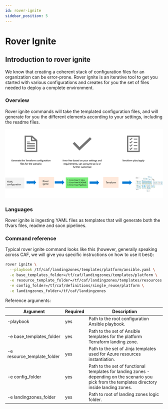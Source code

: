 ```yaml
---
id: rover-ignite
sidebar_position: 5
---
```


# Rover Ignite

## Introduction to rover ignite

We know that creating a coherent stack of configuration files for an organization can be error-prone. Rover ignite is an iterative tool to get you started with various configurations and creates for you the set of files needed to deploy a complete environment.

### Overview

Rover ignite commands will take the templated configuration files, and will generate for you the different elements according to your settings, including the readme files.

![Overview of rover ignite](./rover-ignite.png)

### Languages

Rover ignite is ingesting YAML files as templates that will generate both the tfvars files, readme and soon pipelines.

### Command reference

Typical rover ignite command looks like this (however, generally speaking across CAF, we will give you specific instructions on how to use it best):

```bash
rover ignite \
  --playbook /tf/caf/landingzones/templates/platform/ansible.yaml \
  -e base_templates_folder=/tf/caf/landingzones/templates/platform \
  -e resource_template_folder=/tf/caf/landingzones/templates/resources \
  -e config_folder=/tf/caf/definitions/single_reuse/platform \
  -e landingzones_folder=/tf/caf/landingzones
```

Reference arguments:

| Argument                    | Required | Description                                                                                                                                       |
|-----------------------------|----------|---------------------------------------------------------------------------------------------------------------------------------------------------|
| -playbook                   | yes      | Path to the root configuration Ansible playbook.                                                                                                  |
| -e base_templates_folder    | yes      | Path to the set of Ansible templates for the platform Terraform landing zone.                                                                     |
| -e resource_template_folder | yes      | Path to the set of Jinja templates used for Azure resources instantiation.                                                                        |
| -e config_folder            | yes      | Path to the set of functional templates for landing zones - depending on the scenario you pick from the templates directory inside landing zones. |
| -e landingzones_folder      | yes      | Path to root of landing zones logic folder.                                                                                                       |